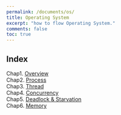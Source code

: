 ```yaml
---
permalink: /documents/os/
title: Operating System
excerpt: "how to flow Operating System."
comments: false
toc: true
---
```


## Index
Chap1. <a href="{{ site.baseurl }}/documents/os/overview/">Overview</a><br>
Chap2. <a href="{{ site.baseurl }}/documents/os/process/">Process</a><br>
Chap3. <a href="{{ site.baseurl }}/documents/os/thread/">Thread</a><br>
Chap4. <a href="{{ site.baseurl }}/documents/os/concurrency/">Concurrency</a><br>
Chap5. <a href="{{ site.baseurl }}/documents/os/deadlock_and_starvation/">Deadlock & Starvation</a><br>
Chap6. <a href="{{ site.baseurl }}/documents/os/memory/">Memory</a><br>
